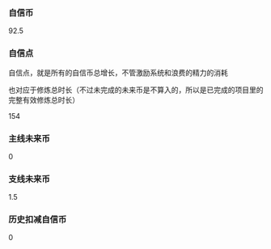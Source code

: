 ### 自信币
92.5

### 自信点
自信点，就是所有的自信币总增长，不管激励系统和浪费的精力的消耗

也对应于修炼总时长（不过未完成的未来币是不算入的，所以是已完成的项目里的完整有效修炼总时长）

154

### 主线未来币
0

### 支线未来币
1.5

### 历史扣减自信币
0
